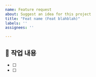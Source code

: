 ```yaml
---
name: Feature request
about: Suggest an idea for this project
title: "Feat name (Feat blahblah)"
labels: ''
assignees: ''

---
```

## 📌 작업 내용
- [ ] 
- [ ] 
